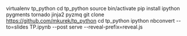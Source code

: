 virtualenv tp_python
cd tp_python
source bin/activate
pip install ipython pygments tornado jinja2 pyzmq
git clone https://github.com/mkurek/tp_python 
cd tp_python
ipython nbconvert --to=slides TP.ipynb --post serve --reveal-prefix=reveal.js
